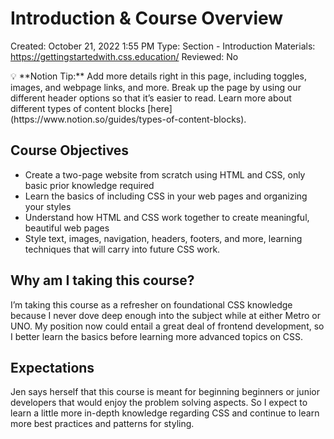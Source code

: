 # Introduction & Course Overview

Created: October 21, 2022 1:55 PM
Type: Section - Introduction
Materials: https://gettingstartedwith.css.education/
Reviewed: No

<aside>
💡 **Notion Tip:** Add more details right in this page, including toggles, images, and webpage links, and more. Break up the page by using our different header options so that it’s easier to read. Learn more about different types of content blocks [here](https://www.notion.so/guides/types-of-content-blocks).

</aside>

## Course Objectives

- Create a two-page website from scratch using HTML and CSS, only basic prior knowledge required
- Learn the basics of including CSS in your web pages and organizing your styles
- Understand how HTML and CSS work together to create meaningful, beautiful web pages
- Style text, images, navigation, headers, footers, and more, learning techniques that will carry into future CSS work.

## Why am I taking this course?

I’m taking this course as a refresher on foundational CSS knowledge because I never dove deep enough into the subject while at either Metro or UNO. My position now could entail a great deal of frontend development, so I better learn the basics before learning more advanced topics on CSS.

## Expectations

Jen says herself that this course is meant for beginning beginners or junior developers that would enjoy the problem solving aspects. So I expect to learn a little more in-depth knowledge regarding CSS and continue to learn more best practices and patterns for styling.